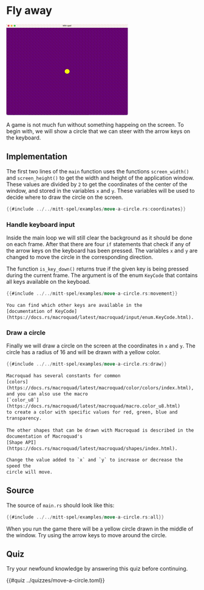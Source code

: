 # Fly away

![Screenshot](images/move-a-circle.gif#center)

A game is not much fun without something happeing on the screen. To begin
with, we will show a circle that we can steer with the arrow keys on the
keyboard.

## Implementation

The first two lines of the `main` function uses the functions `screen_width()`
and `screen_height()` to get the width and height of the application window.
These values are divided by `2` to get the coordinates of the center of the
window, and stored in the variables `x` and `y`. These variables will be used
to decide where to draw the circle on the screen.

```rust
{{#include ../../mitt-spel/examples/move-a-circle.rs:coordinates}}
```

### Handle keyboard input

Inside the main loop we will still clear the background as it should be done
on each frame. After that there are four `if` statements that check if any of
the arrow keys on the keyboard has been pressed. The variables `x` and `y` are
changed to move the circle in the corresponding direction.

The function `is_key_down()` returns true if the given key is being
pressed during the current frame. The argument is of the enum `KeyCode` that
contains all keys available on the keyboad.

```rust
{{#include ../../mitt-spel/examples/move-a-circle.rs:movement}}
```

```admonish info
You can find which other keys are available in the 
[documentation of KeyCode](https://docs.rs/macroquad/latest/macroquad/input/enum.KeyCode.html).
```

### Draw a circle

Finally we will draw a circle on the screen at the coordinates in `x` and `y`.
The circle has a radius of 16 and will be drawn with a yellow color.

```rust
{{#include ../../mitt-spel/examples/move-a-circle.rs:draw}}
```

```admonish info
Macroquad has several constants for common
[colors](https://docs.rs/macroquad/latest/macroquad/color/colors/index.html),
and you can also use the macro 
[`color_u8`](https://docs.rs/macroquad/latest/macroquad/macro.color_u8.html)
to create a color with specific values for red, green, blue and transparency.

The other shapes that can be drawn with Macroquad is described in the
documentation of Macroquad's 
[Shape API](https://docs.rs/macroquad/latest/macroquad/shapes/index.html).
```

```admonish tip title="Challenge" class="challenge"
Change the value added to `x` and `y` to increase or decrease the speed the
circle will move.
```

<div class="no-page-break">

## Source

The source of `main.rs` should look like this:

```rust
{{#include ../../mitt-spel/examples/move-a-circle.rs:all}}
```

When you run the game there will be a yellow circle drawn in the middle of the
window. Try using the arrow keys to move around the circle.
</div>

## Quiz

Try your newfound knowledge by answering this quiz before continuing.

{{#quiz ../quizzes/move-a-circle.toml}}

